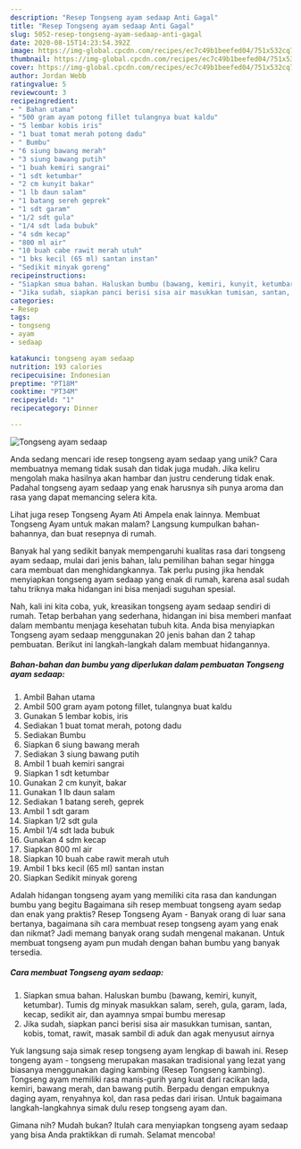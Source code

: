 ```yaml
---
description: "Resep Tongseng ayam sedaap Anti Gagal"
title: "Resep Tongseng ayam sedaap Anti Gagal"
slug: 5052-resep-tongseng-ayam-sedaap-anti-gagal
date: 2020-08-15T14:23:54.392Z
image: https://img-global.cpcdn.com/recipes/ec7c49b1beefed04/751x532cq70/tongseng-ayam-sedaap-foto-resep-utama.jpg
thumbnail: https://img-global.cpcdn.com/recipes/ec7c49b1beefed04/751x532cq70/tongseng-ayam-sedaap-foto-resep-utama.jpg
cover: https://img-global.cpcdn.com/recipes/ec7c49b1beefed04/751x532cq70/tongseng-ayam-sedaap-foto-resep-utama.jpg
author: Jordan Webb
ratingvalue: 5
reviewcount: 3
recipeingredient:
- " Bahan utama"
- "500 gram ayam potong fillet tulangnya buat kaldu"
- "5 lembar kobis iris"
- "1 buat tomat merah potong dadu"
- " Bumbu"
- "6 siung bawang merah"
- "3 siung bawang putih"
- "1 buah kemiri sangrai"
- "1 sdt ketumbar"
- "2 cm kunyit bakar"
- "1 lb daun salam"
- "1 batang sereh geprek"
- "1 sdt garam"
- "1/2 sdt gula"
- "1/4 sdt lada bubuk"
- "4 sdm kecap"
- "800 ml air"
- "10 buah cabe rawit merah utuh"
- "1 bks kecil (65 ml) santan instan"
- "Sedikit minyak goreng"
recipeinstructions:
- "Siapkan smua bahan. Haluskan bumbu (bawang, kemiri, kunyit, ketumbar). Tumis dg minyak masukkan salam, sereh, gula, garam, lada, kecap, sedikit air, dan ayamnya smpai bumbu meresap"
- "Jika sudah, siapkan panci berisi sisa air masukkan tumisan, santan, kobis, tomat, rawit, masak sambil di aduk dan agak menyusut airnya"
categories:
- Resep
tags:
- tongseng
- ayam
- sedaap

katakunci: tongseng ayam sedaap 
nutrition: 193 calories
recipecuisine: Indonesian
preptime: "PT18M"
cooktime: "PT34M"
recipeyield: "1"
recipecategory: Dinner

---
```



![Tongseng ayam sedaap](https://img-global.cpcdn.com/recipes/ec7c49b1beefed04/751x532cq70/tongseng-ayam-sedaap-foto-resep-utama.jpg)

Anda sedang mencari ide resep tongseng ayam sedaap yang unik? Cara membuatnya memang tidak susah dan tidak juga mudah. Jika keliru mengolah maka hasilnya akan hambar dan justru cenderung tidak enak. Padahal tongseng ayam sedaap yang enak harusnya sih punya aroma dan rasa yang dapat memancing selera kita.

Lihat juga resep Tongseng Ayam Ati Ampela enak lainnya. Membuat Tongseng Ayam untuk makan malam? Langsung kumpulkan bahan-bahannya, dan buat resepnya di rumah.

Banyak hal yang sedikit banyak mempengaruhi kualitas rasa dari tongseng ayam sedaap, mulai dari jenis bahan, lalu pemilihan bahan segar hingga cara membuat dan menghidangkannya. Tak perlu pusing jika hendak menyiapkan tongseng ayam sedaap yang enak di rumah, karena asal sudah tahu triknya maka hidangan ini bisa menjadi suguhan spesial.


Nah, kali ini kita coba, yuk, kreasikan tongseng ayam sedaap sendiri di rumah. Tetap berbahan yang sederhana, hidangan ini bisa memberi manfaat dalam membantu menjaga kesehatan tubuh kita. Anda bisa menyiapkan Tongseng ayam sedaap menggunakan 20 jenis bahan dan 2 tahap pembuatan. Berikut ini langkah-langkah dalam membuat hidangannya.

<!--inarticleads1-->

##### Bahan-bahan dan bumbu yang diperlukan dalam pembuatan Tongseng ayam sedaap:

1. Ambil  Bahan utama
1. Ambil 500 gram ayam potong fillet, tulangnya buat kaldu
1. Gunakan 5 lembar kobis, iris
1. Sediakan 1 buat tomat merah, potong dadu
1. Sediakan  Bumbu
1. Siapkan 6 siung bawang merah
1. Sediakan 3 siung bawang putih
1. Ambil 1 buah kemiri sangrai
1. Siapkan 1 sdt ketumbar
1. Gunakan 2 cm kunyit, bakar
1. Gunakan 1 lb daun salam
1. Sediakan 1 batang sereh, geprek
1. Ambil 1 sdt garam
1. Siapkan 1/2 sdt gula
1. Ambil 1/4 sdt lada bubuk
1. Gunakan 4 sdm kecap
1. Siapkan 800 ml air
1. Siapkan 10 buah cabe rawit merah utuh
1. Ambil 1 bks kecil (65 ml) santan instan
1. Siapkan Sedikit minyak goreng


Adalah hidangan tongseng ayam yang memiliki cita rasa dan kandungan bumbu yang begitu Bagaimana sih resep membuat tongseng ayam sedap dan enak yang praktis? Resep Tongseng Ayam - Banyak orang di luar sana bertanya, bagaimana sih cara membuat resep tongseng ayam yang enak dan nikmat? Jadi memang banyak orang sudah mengenal makanan. Untuk membuat tongseng ayam pun mudah dengan bahan bumbu yang banyak tersedia. 

<!--inarticleads2-->

##### Cara membuat Tongseng ayam sedaap:

1. Siapkan smua bahan. Haluskan bumbu (bawang, kemiri, kunyit, ketumbar). Tumis dg minyak masukkan salam, sereh, gula, garam, lada, kecap, sedikit air, dan ayamnya smpai bumbu meresap
1. Jika sudah, siapkan panci berisi sisa air masukkan tumisan, santan, kobis, tomat, rawit, masak sambil di aduk dan agak menyusut airnya


Yuk langsung saja simak resep tongseng ayam lengkap di bawah ini. Resep tongeng ayam - tongseng merupakan masakan tradisional yang lezat yang biasanya menggunakan daging kambing (Resep Tongseng kambing). Tongseng ayam memiliki rasa manis-gurih yang kuat dari racikan lada, kemiri, bawang merah, dan bawang putih. Berpadu dengan empuknya daging ayam, renyahnya kol, dan rasa pedas dari irisan. Untuk bagaimana langkah-langkahnya simak dulu resep tongseng ayam dan. 

Gimana nih? Mudah bukan? Itulah cara menyiapkan tongseng ayam sedaap yang bisa Anda praktikkan di rumah. Selamat mencoba!
